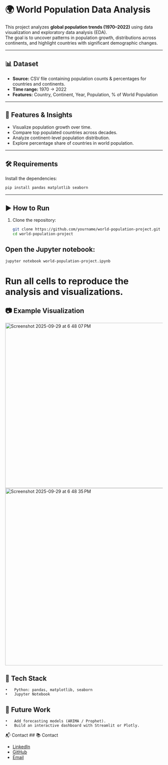 # 🌍 World Population Data Analysis

This project analyzes **global population trends (1970–2022)** using data visualization and exploratory data analysis (EDA).  
The goal is to uncover patterns in population growth, distributions across continents, and highlight countries with significant demographic changes.

---

## 📊 Dataset
- **Source:** CSV file containing population counts & percentages for countries and continents.  
- **Time range:** 1970 → 2022  
- **Features:** Country, Continent, Year, Population, % of World Population  

---

## 🚀 Features & Insights
- Visualize population growth over time.  
- Compare top populated countries across decades.  
- Analyze continent-level population distribution.  
- Explore percentage share of countries in world population.  

---

## 🛠️ Requirements
Install the dependencies:

```bash
pip install pandas matplotlib seaborn
```
---

## ▶️ How to Run
1. Clone the repository:  
   ```bash
   git clone https://github.com/yourname/world-population-project.git
   cd world-population-project
## Open the Jupyter notebook:
   ```bash
jupyter notebook world-population-project.ipynb
```
# Run all cells to reproduce the analysis and visualizations.

## 📷 Example Visualization
<img width="1116" height="528" alt="Screenshot 2025-09-29 at 6 48 07 PM" src="https://github.com/user-attachments/assets/f70f87ea-55b0-4f1f-aaa1-b793454e7395" />
<img width="1111" height="567" alt="Screenshot 2025-09-29 at 6 48 35 PM" src="https://github.com/user-attachments/assets/97ae9d2a-0bbb-4599-9ca0-c19a95d36301" />

## 🧰 Tech Stack
	•	Python: pandas, matplotlib, seaborn
	•	Jupyter Notebook

## 📌 Future Work
	•	Add forecasting models (ARIMA / Prophet).
	•	Build an interactive dashboard with Streamlit or Plotly.

📬 Contact
	## 📚 Contact  

- [LinkedIn](https://www.linkedin.com/in/mohamed-ali-258920315/)  
- [GitHub](https://github.com/mohamed-ali-505)  
- [Email](mano.chero@icloud.com)  












